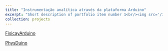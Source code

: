 ```yaml
---
title: "Instrumentação analítica através da plataforma Arduino"
excerpt: "Short description of portfolio item number 1<br/><img src='/images/arduino500x300.jpg'>"
collection: projects
---
```


[FisicayArduino](http://www.fisicayarduino.com.ar/en/)

[PhysDuino](http://lide.uhk.cz/prf/ucitel/slegrja1/physduino/)
